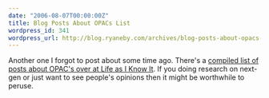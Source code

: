 ```yaml
---
date: "2006-08-07T00:00:00Z"
title: Blog Posts About OPACs List
wordpress_id: 341
wordpress_url: http://blog.ryaneby.com/archives/blog-posts-about-opacs-list/
---
```

Another one I forgot to post about some time ago. There's a <a href="http://scruffynerf.wordpress.com/2006/07/05/opac-blog-posts-a-list/">compiled list of posts about OPAC's over at Life as I Know It</a>. If you doing research on next-gen or just want to see people's opinions then it might be worthwhile to peruse.
